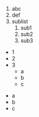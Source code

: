 1. abc
2. def
3. sublist
   1. sub1
   2. sub2
   3. sub3

- 1
- 2
- 3
  - a
  - b
  - c

* a
* b
* c
